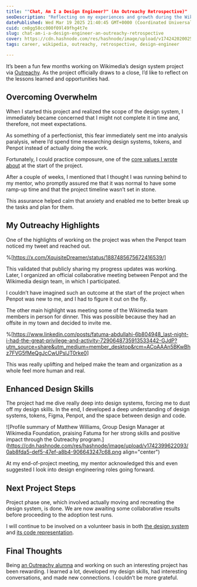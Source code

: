 ```yaml
---
title: ""Chat, Am I a Design Engineer?" (An Outreachy Retrospective)"
seoDescription: "Reflecting on my experiences and growth during the Wikimedia design system project through Outreachy"
datePublished: Wed Mar 19 2025 21:40:45 GMT+0000 (Coordinated Universal Time)
cuid: cm8gg58cc000f09l49fhg4t7e
slug: chat-am-i-a-design-engineer-an-outreachy-retrospective
cover: https://cdn.hashnode.com/res/hashnode/image/upload/v1742420200250/53b7c3a2-297a-485a-9682-8a5e6ac73df4.png
tags: career, wikipedia, outreachy, retrospective, design-engineer

---
```


It’s been a fun few months working on Wikimedia’s design system project via [Outreachy](http://outreachy.org/). As the project officially draws to a close, I’d like to reflect on the lessons learned and opportunities had.

## Overcoming Overwhelm

When I started this project and realized the scope of the design system, I immediately became concerned that I might not complete it in time and, therefore, not meet expectations.

As something of a perfectionist, this fear immediately sent me into analysis paralysis, where I’d spend time researching design systems, tokens, and Penpot instead of actually doing the work.

Fortunately, I could practice composure, one of the [core values I wrote about](https://blog.hijabicoder.dev/an-outreachy-chapter-begins) at the start of the project.

After a couple of weeks, I mentioned that I thought I was running behind to my mentor, who promptly assured me that it was normal to have some ramp-up time and that the project timeline wasn’t set in stone.

This assurance helped calm that anxiety and enabled me to better break up the tasks and plan for them.

## My Outreachy Highlights

One of the highlights of working on the project was when the Penpot team noticed my tweet and reached out.

%[https://x.com/XquisiteDreamer/status/1887485675672416539/] 

This validated that publicly sharing my progress updates was working. Later, I organized an official collaborative meeting between Penpot and the Wikimedia design team, in which I participated.

I couldn’t have imagined such an outcome at the start of the project when Penpot was new to me, and I had to figure it out on the fly.

The other main highlight was meeting some of the Wikimedia team members in person for dinner. This was possible because they had an offsite in my town and decided to invite me.

%[https://www.linkedin.com/posts/fatuma-abdullahi-6b804948_last-night-i-had-the-great-privilege-and-activity-7290648735913533442-GJdP?utm_source=share&utm_medium=member_desktop&rcm=ACoAAAn5BKwBhz7FVG5fMeQgJcCwUPslJT0rke0] 

This was really uplifting and helped make the team and organization as a whole feel more human and real.

## Enhanced Design Skills

The project had me dive really deep into design systems, forcing me to dust off my design skills. In the end, I developed a deep understanding of design systems, tokens, Figma, Penpot, and the space between design and code.

![Profile summary of Matthew Williams, Group Design Manager at Wikimedia Foundation, praising Fatuma for her strong skills and positive impact through the Outreachy program.](https://cdn.hashnode.com/res/hashnode/image/upload/v1742399622093/0ab8fda5-def5-47ef-a8b4-906643247c68.png align="center")

At my end-of-project meeting, my mentor acknowledged this and even suggested I look into design engineering roles going forward.

## Next Project Steps

Project phase one, which involved actually moving and recreating the design system, is done. We are now awaiting some collaborative results before proceeding to the adoption test runs.

I will continue to be involved on a volunteer basis in both [the design system](https://doc.wikimedia.org/codex/main/) and [its code representation](https://github.com/wikimedia/design-codex).

## Final Thoughts

Being [an Outreachy alumna](https://www.outreachy.org/) and working on such an interesting project has been rewarding. I learned a lot, developed my design skills, had interesting conversations, and made new connections. I couldn’t be more grateful.